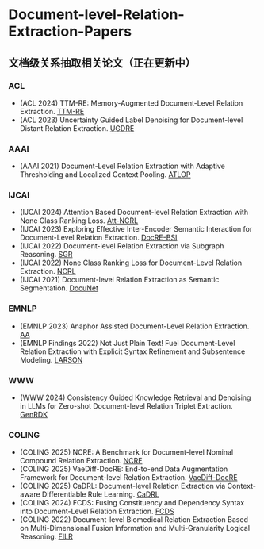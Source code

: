 # Document-level-Relation-Extraction-Papers
## 文档级关系抽取相关论文（正在更新中）
### ACL
 * (ACL 2024) TTM-RE: Memory-Augmented Document-Level Relation Extraction. [TTM-RE](https://aclanthology.org/2024.acl-long.26/)
 * (ACL 2023) Uncertainty Guided Label Denoising for Document-level Distant Relation Extraction. [UGDRE](https://aclanthology.org/2023.acl-long.889/)
### AAAI
 * (AAAI 2021) Document-Level Relation Extraction with Adaptive Thresholding and Localized Context Pooling. [ATLOP](https://arxiv.org/abs/2010.11304)

### IJCAI
 * (IJCAI 2024) Attention Based Document-level Relation Extraction with None Class Ranking Loss. [Att-NCRL](https://www.ijcai.org/proceedings/2024/726)
 * (IJCAI 2023) Exploring Effective Inter-Encoder Semantic Interaction for Document-Level Relation Extraction. [DocRE-BSI](https://www.ijcai.org/proceedings/2023/586)
 * (IJCAI 2022) Document-level Relation Extraction via Subgraph Reasoning. [SGR](https://www.ijcai.org/proceedings/2022/601)
 * (IJCAI 2022) None Class Ranking Loss for Document-Level Relation Extraction. [NCRL](https://www.ijcai.org/proceedings/2022/0630.pdf)
 * (IJCAI 2021) Document-level Relation Extraction as Semantic Segmentation. [DocuNet](https://www.ijcai.org/proceedings/2021/551)

### EMNLP
 * (EMNLP 2023) Anaphor Assisted Document-Level Relation Extraction. [AA](https://doi.org/10.18653/v1/2023.emnlp-main.955)
 * (EMNLP Findings 2022) Not Just Plain Text! Fuel Document-Level Relation Extraction with Explicit Syntax Refinement and Subsentence Modeling. [LARSON](https://aclanthology.org/2022.findings-emnlp.140/)

### WWW
 * (WWW 2024) Consistency Guided Knowledge Retrieval and Denoising in LLMs for Zero-shot Document-level Relation Triplet Extraction. [GenRDK](https://dl.acm.org/doi/10.1145/3589334.3645678)

### COLING
 * (COLING 2025) NCRE: A Benchmark for Document-level Nominal Compound Relation Extraction. [NCRE](https://aclanthology.org/2025.coling-main.701/)
 * (COLING 2025) VaeDiff-DocRE: End-to-end Data Augmentation Framework for Document-level Relation Extraction. [VaeDiff-DocRE](https://aclanthology.org/2025.coling-main.488/)
 * (COLING 2025) CaDRL: Document-level Relation Extraction via Context-aware Differentiable Rule Learning. [CaDRL](https://aclanthology.org/2025.coling-main.551/)
 * (COLING 2024) FCDS: Fusing Constituency and Dependency Syntax into Document-Level Relation Extraction. [FCDS](https://aclanthology.org/2024.lrec-main.627/)
 * (COLING 2022) Document-level Biomedical Relation Extraction Based on Multi-Dimensional Fusion Information and Multi-Granularity Logical Reasoning. [FILR](https://aclanthology.org/2022.coling-1.183/)
